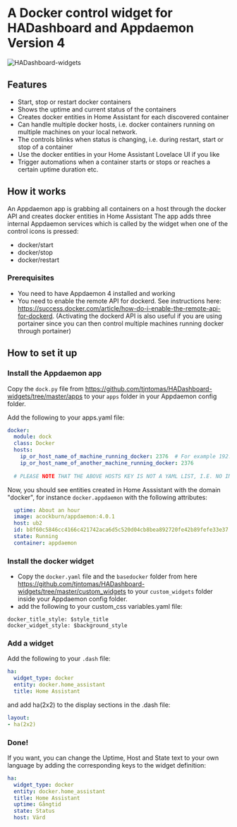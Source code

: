 
# A Docker control widget for HADashboard and Appdaemon Version 4

![HADashboard-widgets](https://github.com/tjntomas/HADashboard-widgets/blob/master/img/docker_widget.jpg?raw=true)

## Features
* Start, stop or restart docker containers
* Shows the uptime and current status of the containers
* Creates docker entities in Home Assistant for each discovered container
* Can handle multiple docker hosts, i.e. docker containers running on multiple machines on your local network.
* The controls blinks when status is changing, i.e. during restart, start or stop of a container
* Use the docker entities in your Home Assistant Lovelace UI if you like
* Trigger automations when a container starts or stops or reaches a certain uptime duration etc.

## How it works
An Appdaemon app is grabbing all containers on a host through the docker API and creates docker entities in Home Assistant
The app adds three  internal Appdaemon services which is called by the widget when one of the control icons is pressed:
* docker/start
* docker/stop
* docker/restart

### Prerequisites

* You need to have Appdaemon 4 installed and working
* You need to enable the remote API for dockerd. See instructions here: https://success.docker.com/article/how-do-i-enable-the-remote-api-for-dockerd. (Activating the dockerd API is also useful if you are using portainer since you can then control multiple machines running docker through portainer)

## How to set it up

### Install the Appdaemon app

Copy the ````dock.py```` file from https://github.com/tjntomas/HADashboard-widgets/tree/master/apps to your ````apps```` folder in your Appdaemon config folder.

Add the following to your apps.yaml file:
````yaml
docker:
  module: dock
  class: Docker
  hosts:
    ip_or_host_name_of_machine_running_docker: 2376  # For example 192.168.1.20:2376. 2376 is the default api port for dockerd.
    ip_or_host_name_of_another_machine_running_docker: 2376
    
  # PLEASE NOTE THAT THE ABOVE HOSTS KEY IS NOT A YAML LIST, I.E. NO INITIAL DASH.
````

Now, you should see entities created in Home Asssistant with the domain "docker", for instance ````docker.appdaemon```` with the following attributes:
````yaml
  uptime: About an hour
  image: acockburn/appdaemon:4.0.1
  host: ub2
  id: b8f60c5846cc4166c421742aca6d5c520d04cb8bea892720fe42b89fefe33e37
  state: Running
  container: appdaemon
  ````
  
  ### Install the docker widget
  * Copy the ````docker.yaml```` file and the ````basedocker```` folder from here https://github.com/tjntomas/HADashboard-widgets/tree/master/custom_widgets to your ````custom_widgets```` folder inside your Appdaemon config folder.
  * add the following to your custom_css variables.yaml file:
  ````yaml:
  docker_title_style: $style_title
  docker_widget_style: $background_style
  ````
  
  ### Add a widget
  
  Add the following to your ````.dash```` file:
  
  ````yaml
  ha:
    widget_type: docker
    entity: docker.home_assistant
    title: Home Assistant
  ````
  and add ha(2x2) to the display sections in the .dash file:
  ````yaml
  layout:
  - ha(2x2)
  
  ````

### Done!

If you want, you can change the Uptime, Host and State text to your own language by adding the corresponding keys to the widget definition:
  ````yaml
  ha:
    widget_type: docker
    entity: docker.home_assistant
    title: Home Assistant
    uptime: Gångtid
    state: Status
    host: Värd
  ````

